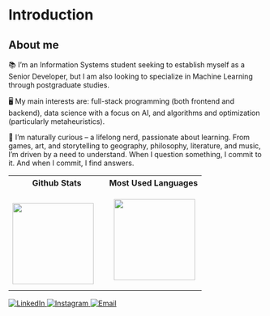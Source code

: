 # Introduction
## About me
📚 I’m an Information Systems student seeking to establish myself as a Senior Developer, but I am also looking to specialize in Machine Learning through postgraduate studies.

🖥️ My main interests are: full-stack programming (both frontend and backend), data science with a focus on AI, and algorithms and optimization (particularly metaheuristics).

👾 I’m naturally curious – a lifelong nerd, passionate about learning. From games, art, and storytelling to geography, philosophy, literature, and music, I’m driven by a need to understand. When I question something, I commit to it. And when I commit, I find answers.
    
<table>
   <tbody>
      <tr>
         <th align="center" width="50%">Github Stats</th>
         <th align="center" width="50%">Most Used Languages</th>
      </tr>
      <tr>
         <td>
            <p><img align="left" height="160em" src="https://github-readme-stats.vercel.app/api?username=sakikout&show_icons=&theme=shadow_red&include_all_commits=true&count_private=true"/></p>
         </td>
         <td align="center" >
           <p>&nbsp;<img align="center" height="160em" src="https://github-readme-stats.vercel.app/api/top-langs/?username=sakikout&layout=compact&langs_count=7&theme=shadow_red"/>
         </td>
      </tr>
   </tbody>
</table>

<p align="left">
  <a href="https://linkedin.com/in/beatriz-dalfior-994b04209" target="_blank">
    <img src="https://img.shields.io/badge/-LinkedIn-0A66C2?style=for-the-badge&logo=linkedin&logoColor=white" alt="LinkedIn">
  </a>
  <a href="https://instagram.com/hallowfreedom" target="_blank">
    <img src="https://img.shields.io/badge/-Instagram-E4405F?style=for-the-badge&logo=instagram&logoColor=white" alt="Instagram">
  </a>
  <a href="mailto:bedalfior@gmail.com">
    <img src="https://img.shields.io/badge/-Email-D14836?style=for-the-badge&logo=gmail&logoColor=white" alt="Email">
  </a>
</p>
